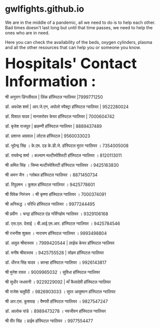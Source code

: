 # gwlfights.github.io

We are in the middle of a pandemic, all we need to do is to help each other. Bad times doesn't last long but until that time passes, we need to help the ones who are in need. 

Here you can check the availability of the beds, oxygen cylinders, plasma and all the other resources that can help you or someone you know.   

<font size ="15"><b>Hospitals' Contact Information : </b></font>


श्री अनुराग डिंगलीवाल | लिंक हॉस्पिटल ग्वालियर |7999771250


डॉ. अवधेश शर्मा | आर.जे.एन, अपोलो स्पैक्ट्रा
हॉस्पिटल ग्वालियर | 9522280024


डॉ. विशाल यादव | मानसरोवर केयर हॉस्पिटल
ग्वालियर | 7000604742 

डॉ. बृजेश राजपूत | ब्राहम्णी हॉस्पिटल ग्वालियर | 8889437489


डॉ. प्रशान्त अग्रवाल | लोटस हॉस्पिटल | 9560033023


डॉ. भूपेन्द्र सिंह ।  के.एम. एड के.डी.जे. हॉस्पिटल मुरार
ग्वालियर । 7354005008

डॉ. राघवेन्द्र शर्मा । कल्याण मल्टीस्पेश्लिटी हॉस्पिटल
ग्वालियर । 8120113011

श्री अमित सिंह । सिम्स मल्टीस्पेश्लिटी हॉस्पिटल
ग्वालियर । 9425163830

श्री अमन जैन । ग्लोबल हॉस्पिटल ग्वालियर । 8871450734

डॉ. रिपुदमन । कुशल हॉस्पिटल ग्वालियर । 9425778601

श्री विवेक निरंजन । श्री कृष्णा हॉस्पिटल ग्वालियर । 7000374091

श्री अनिरूद्ध । परिधि हॉस्पिटल ग्वालियर । 9977244495

श्री प्रवीण । चन्द्रा हॉस्पिटल एंड नर्सिंगहोम
ग्वालियर । 9329106168

डॉ. एस.एल. देसाई । बी.आई.एम.आर. हॉस्पिटल ग्वालियर । 9425784546

श्री रजनीश शुक्ला । नारायण हॉस्पिटल ग्वालियर । 9993498804

डॉ. अतुल श्रीवास्तव । 7999420544 | लाईफ केयर हॉस्पिटल ग्वालियर

डॉ. मनीष श्रीवास्तव । 9425755528 | सोहम हॉस्पिटल ग्वालियर

डॉ. धीरज सिंह यादव । कान्हा हॉस्पिटल ग्वालियर । 9926143817

श्री मुनेश रावत । 9009965032 । सुविधा हॉस्पिटल ग्वालियर

श्री सुधीर जधवानी । 9229229092 | माँ कैलादेवी हॉस्पिटल ग्वालियर

श्री राजेश चतुर्वेदी । 9826903033 । सुपर आयुष्मान हॉस्पिटल ग्वालियर

श्री आर.एस. कुशवाह । वैष्णवी हॉस्पिटल ग्वालियर । 9827547247

डॉ. आलोक पांडे । 8989473278 । नवजीवन हॉस्पिटल ग्वालियर


श्री वीर सिंह । प्राईम हॉस्पिटल ग्वालियर । 9977554477

